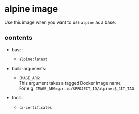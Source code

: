 # alpine image

Use this image when you want to use `alpine` as a base.

## contents

- base:
  - `alpine:latest`

- build-arguments:
  - `IMAGE_ARG`:  
        This argument takes a tagged Docker image name.  
        For e.g. `IMAGE_ARG=gcr.io/$PROJECT_ID/alpine:$_GIT_TAG`

- tools:
  - `ca-certificates`
